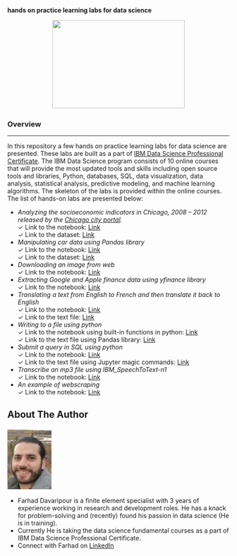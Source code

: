__hands on practice learning labs for data science__
<p align="center">
  <img src="https://cdn.pixabay.com/photo/2016/12/22/13/35/analytics-1925495_1280.png"width="300" height="200" />
</p>

### Overview 
_________________________________________________________________________________________________________________

In this repository a few hands on practice learning labs for data science are presented. These labs are built as a part of [IBM Data Science Professional Certificate](https://www.coursera.org/professional-certificates/ibm-data-science?#courses). The IBM Data Science program consists of 10 online courses that will provide the most updated tools and skills including open source tools and libraries, Python, databases, SQL, data visualization, data analysis, statistical analysis, predictive modeling, and machine learning algorithms. The skeleton of the labs is provided within the online courses. The list of hands-on labs are presented below:

- _Analyzing the socioeconomic indicators in Chicago, 2008 – 2012 released by the [Chicago city portal](https://data.cityofchicago.org/Health-Human-Services/Census-Data-Selected-socioeconomic-indicators-in-C/kn9c-c2s2?utm_id=NA-SkillsNetwork-Channel-SkillsNetworkCoursesIBMDeveloperSkillsNetworkDB0201ENSkillsNetwork20127838-2021-01-01)._   
    ✓ Link to the notebook: [Link](https://github.com/Farhad-Davaripour/Python-for-Data-Science-AI-Development/blob/main/Data_Exploratory_Analysis-Socioeconomic_Indicator_City_of_Chicago.ipynb)   
    ✓ Link to the dataset: [Link](https://data.cityofchicago.org/api/views/kn9c-c2s2/rows.csv?accessType=DOWNLOAD)  
- _Manipulating car data using Pandas library_   
    ✓ Link to the notebook: [Link](https://github.com/Farhad-Davaripour/Python-for-Data-Science-AI-Development/blob/main/Data_Manipulation-Using_Pandas.ipynb)   
    ✓ Link to the dataset: [Link](https://www.kaggle.com/CooperUnion/cardataset/download)  
- _Downloading an image from web_   
    ✓ Link to the notebook: [Link](https://github.com/Farhad-Davaripour/Python-for-Data-Science-AI-Development/blob/main/Download_Image_From_Web.ipynb)   
- _Extracting Google and Apple finance data using yfinance library_   
    ✓ Link to the notebook: [Link](https://github.com/Farhad-Davaripour/Python-for-Data-Science-AI-Development/blob/main/Extracting_Finance_Data_Using_yfinance_Library.ipynb)   
- _Translating a text from English to French and then translate it back to English_   
    ✓ Link to the notebook: [Link](https://github.com/Farhad-Davaripour/Python-for-Data-Science-AI-Development/blob/main/IBMlanguageTranslator-93/IBMlanguageTranslator-93.ipynb)   
    ✓ Link to the text file: [Link](https://github.com/Farhad-Davaripour/Python-for-Data-Science-AI-Development/blob/main/IBMlanguageTranslator-93/TextFile.txt)  
- _Writing to a file using python_   
    ✓ Link to the notebook using built-in functions in python: [Link](https://github.com/Farhad-Davaripour/Python-for-Data-Science-AI-Development/blob/main/Write_To_File/Write_To_File.ipynb)   
    ✓ Link to the text file using Pandas library: [Link](https://github.com/Farhad-Davaripour/Python-for-Data-Science-AI-Development/blob/main/Write_To_File/WriteToFile_UsingPandas.ipynb)
- _Submit a query in SQL using python_   
    ✓ Link to the notebook: [Link](https://github.com/Farhad-Davaripour/Python-for-Data-Science-AI-Development/blob/main/SQL_Using_Python/SQL_Using_Python.ipynb)   
    ✓ Link to the text file using Jupyter magic commands: [Link](https://github.com/Farhad-Davaripour/Python-for-Data-Science-AI-Development/blob/main/SQL_Using_Python/SQL_Using_Python_AND_Jupyter_Magic_Command.ipynb)     
- _Transcribe an mp3 file using IBM_SpeechToText-n1_   
    ✓ Link to the notebook: [Link](https://github.com/Farhad-Davaripour/Python-for-Data-Science-AI-Development/blob/main/Transcribe_mp3-Using_IBM_SpeechToText-n1.ipynb)  
- _An example of webscraping_   
    ✓ Link to the notebook: [Link](https://github.com/Farhad-Davaripour/Python-for-Data-Science-AI-Development/blob/main/Webscraping.ipynb)   



## About The Author

![image](MyImage-GitHub.jpg)


- Farhad Davaripour is a finite element specialist with 3 years of experience working in research and development roles. He has a knack for problem-solving and (recently) found his passion in data science (He is in training).
- Currently He is taking the data science fundamental courses as a part of IBM Data Science Professional Certificate. 
- Connect with Farhad on [LinkedIn](https://www.linkedin.com/in/farhad-davaripour/)
